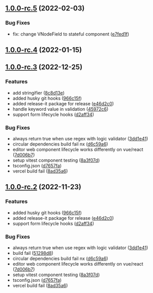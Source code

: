 

## [1.0.0-rc.5](https://github.com/imrim12/formkl/compare/1.0.0-rc.4...1.0.0-rc.5) (2022-02-03)
### Bug Fixes

* fix: change VNodeField to stateful component ([e7fed1f](https://github.com/imrim12/formkl/commit/e7fed1f9eb4e79533faca8d1db819d9662d0dd1b))

## [1.0.0-rc.4](https://github.com/imrim12/formkl/compare/1.0.0-rc.3...1.0.0-rc.4) (2022-01-15)

## [1.0.0-rc.3](https://github.com/imrim12/formkl/compare/1.0.0-rc.2...1.0.0-rc.3) (2022-12-25)


### Features

* add stringifier ([8c8d13e](https://github.com/imrim12/formkl/commit/8c8d13e22c4f6cfd2707ec0423700590bc7bb62a))
* added husky git hooks ([966c15f](https://github.com/imrim12/formkl/commit/966c15f7dae5aeebb7525104a135c4c9e7a4faad))
* added release-it package for release ([e46d2c0](https://github.com/imrim12/formkl/commit/e46d2c06161baea229213e5bb26be6386f44bd10))
* handle keyword value in validation ([45972c6](https://github.com/imrim12/formkl/commit/45972c6a4116fe34881898adb1d2554f15bd9e6c))
* support form lifecycle hooks ([d2aff34](https://github.com/imrim12/formkl/commit/d2aff3436ad0c9e77b4d3728f0dcfe915f6be804))


### Bug Fixes

* always return true when use regex with logic validator ([3dd1e41](https://github.com/imrim12/formkl/commit/3dd1e418f181390600c656f6956b28d1bc8f99ec))
* circular dependencies build fail nx ([d6c59a6](https://github.com/imrim12/formkl/commit/d6c59a68df2c44b9f1d42018bb95ffef7b435605))
* editor web component lifecycle works differently on vue/react ([7d006b7](https://github.com/imrim12/formkl/commit/7d006b776c28ef33682cd0906c241ae4e78cb5e7))
* setup vitest component testing ([8a3f07d](https://github.com/imrim12/formkl/commit/8a3f07df969299dadb78e4c3b8e96b3ccbaf3dac))
* tsconfig.json ([d7657fa](https://github.com/imrim12/formkl/commit/d7657fa536358d70136f328b12c8b5d52b600f77))
* vercel build fail ([8ad35a6](https://github.com/imrim12/formkl/commit/8ad35a6a93a25e6d1ae65b2731db73360e870a70))

## [1.0.0-rc.2](https://github.com/imrim12/formkl/compare/1.0.0-rc.1...1.0.0-rc.2) (2022-11-23)


### Features

* added husky git hooks ([966c15f](https://github.com/imrim12/formkl/commit/966c15f7dae5aeebb7525104a135c4c9e7a4faad))
* added release-it package for release ([e46d2c0](https://github.com/imrim12/formkl/commit/e46d2c06161baea229213e5bb26be6386f44bd10))
* support form lifecycle hooks ([d2aff34](https://github.com/imrim12/formkl/commit/d2aff3436ad0c9e77b4d3728f0dcfe915f6be804))


### Bug Fixes

* always return true when use regex with logic validator ([3dd1e41](https://github.com/imrim12/formkl/commit/3dd1e418f181390600c656f6956b28d1bc8f99ec))
* build fail ([51298d8](https://github.com/imrim12/formkl/commit/51298d80524a2359195d3f861208c1b06e0108df))
* circular dependencies build fail nx ([d6c59a6](https://github.com/imrim12/formkl/commit/d6c59a68df2c44b9f1d42018bb95ffef7b435605))
* editor web component lifecycle works differently on vue/react ([7d006b7](https://github.com/imrim12/formkl/commit/7d006b776c28ef33682cd0906c241ae4e78cb5e7))
* setup vitest component testing ([8a3f07d](https://github.com/imrim12/formkl/commit/8a3f07df969299dadb78e4c3b8e96b3ccbaf3dac))
* tsconfig.json ([d7657fa](https://github.com/imrim12/formkl/commit/d7657fa536358d70136f328b12c8b5d52b600f77))
* vercel build fail ([8ad35a6](https://github.com/imrim12/formkl/commit/8ad35a6a93a25e6d1ae65b2731db73360e870a70))